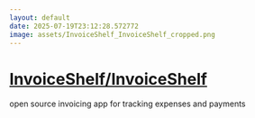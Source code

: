 ```yaml
---
layout: default
date: 2025-07-19T23:12:28.572772
image: assets/InvoiceShelf_InvoiceShelf_cropped.png
---
```


# [InvoiceShelf/InvoiceShelf](https://github.com/InvoiceShelf/InvoiceShelf)

open source invoicing app for tracking expenses and payments
